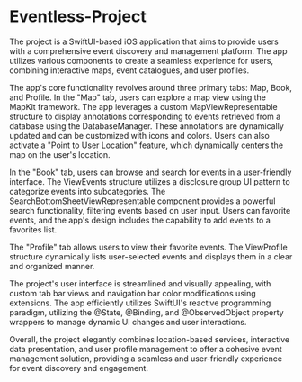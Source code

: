 # Eventless-Project
  The project is a SwiftUI-based iOS application that aims to provide users with a comprehensive event discovery and management platform. The app utilizes various components to create a seamless experience for users, combining interactive maps, event catalogues, and user profiles.

  The app's core functionality revolves around three primary tabs: Map, Book, and Profile. In the "Map" tab, users can explore a map view using the MapKit framework. The app leverages a custom MapViewRepresentable structure to display annotations corresponding to events retrieved from a database using the DatabaseManager. These annotations are dynamically updated and can be customized with icons and colors. Users can also activate a "Point to User Location" feature, which dynamically centers the map on the user's location.

  In the "Book" tab, users can browse and search for events in a user-friendly interface. The ViewEvents structure utilizes a disclosure group UI pattern to categorize events into subcategories. The SearchBottomSheetViewRepresentable component provides a powerful search functionality, filtering events based on user input. Users can favorite events, and the app's design includes the capability to add events to a favorites list.

  The "Profile" tab allows users to view their favorite events. The ViewProfile structure dynamically lists user-selected events and displays them in a clear and organized manner.

  The project's user interface is streamlined and visually appealing, with custom tab bar views and navigation bar color modifications using extensions. The app efficiently utilizes SwiftUI's reactive programming paradigm, utilizing the @State, @Binding, and @ObservedObject property wrappers to manage dynamic UI changes and user interactions.

  Overall, the project elegantly combines location-based services, interactive data presentation, and user profile management to offer a cohesive event management solution, providing a seamless and user-friendly experience for event discovery and engagement.

